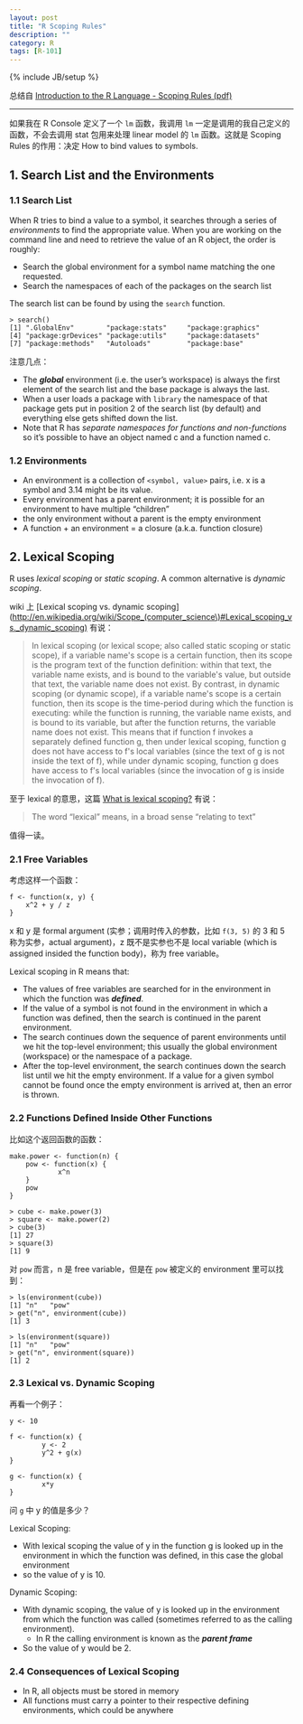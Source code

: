 ```yaml
---
layout: post
title: "R Scoping Rules"
description: ""
category: R
tags: [R-101]
---
```

{% include JB/setup %}

总结自 [Introduction to the R Language - Scoping Rules (pdf)](https://d396qusza40orc.cloudfront.net/rprog/lecture_slides/Scoping.pdf)

---

如果我在 R Console 定义了一个 `lm` 函数，我调用 `lm` 一定是调用的我自己定义的函数，不会去调用 stat 包用来处理 linear model 的 `lm` 函数。这就是 Scoping Rules 的作用：决定 How to bind values to symbols.

## 1. Search List and the Environments

### 1.1 Search List

When R tries to bind a value to a symbol, it searches through a series of _environments_ to find the appropriate value. When you are working on the command line and need to retrieve the value of an R object, the order is roughly:

* Search the global environment for a symbol name matching the one requested.
* Search the namespaces of each of the packages on the search list

The search list can be found by using the `search` function.

	> search()
	[1] ".GlobalEnv"        "package:stats"     "package:graphics"
	[4] "package:grDevices" "package:utils"     "package:datasets"
	[7] "package:methods"   "Autoloads"         "package:base"

注意几点：

* The _**global**_ environment (i.e. the user’s workspace) is always the first element of the search list and the base package is always the last.
* When a user loads a package with `library` the namespace of that package gets put in position 2 of the search list (by default) and everything else gets shifted down the list.
* Note that R has _separate namespaces for functions and non-functions_ so it’s possible to have an object named c and a function named c.

### 1.2 Environments

* An environment is a collection of `<symbol, value>` pairs, i.e. x is a symbol and 3.14 might be its value.
* Every environment has a parent environment; it is possible for an environment to have multiple “children”
* the only environment without a parent is the empty environment
* A function + an environment = a closure (a.k.a. function closure)

## 2. Lexical Scoping

R uses _lexical scoping_ or _static scoping_. A common alternative is _dynamic scoping_.

wiki 上 [Lexical scoping vs. dynamic scoping](http://en.wikipedia.org/wiki/Scope_(computer_science\)#Lexical_scoping_vs._dynamic_scoping) 有说：

> In lexical scoping (or lexical scope; also called static scoping or static scope), if a variable name's scope is a certain function, then its scope is the program text of the function definition: within that text, the variable name exists, and is bound to the variable's value, but outside that text, the variable name does not exist. By contrast, in dynamic scoping (or dynamic scope), if a variable name's scope is a certain function, then its scope is the time-period during which the function is executing: while the function is running, the variable name exists, and is bound to its variable, but after the function returns, the variable name does not exist. This means that if function f invokes a separately defined function g, then under lexical scoping, function g does not have access to f's local variables (since the text of g is not inside the text of f), while under dynamic scoping, function g does have access to f's local variables (since the invocation of g is inside the invocation of f).

至于 lexical 的意思，这篇 [What is lexical scoping?](http://ericlippert.com/2013/05/20/what-is-lexical-scoping) 有说：

> The word “lexical” means, in a broad sense “relating to text”

值得一读。

### 2.1 Free Variables

考虑这样一个函数：

	f <- function(x, y) {
		x^2 + y / z
	}

x 和 y 是 formal argument (实参；调用时传入的参数，比如 `f(3, 5)` 的 3 和 5 称为实参，actual argument)，z 既不是实参也不是 local variable (which is assigned insided the function body)，称为 free variable。

Lexical scoping in R means that:

* The values of free variables are searched for in the environment in which the function was _**defined**_.
* If the value of a symbol is not found in the environment in which a function was defined, then the search is continued in the parent environment.
* The search continues down the sequence of parent environments until we hit the top-level environment; this usually the global environment (workspace) or the namespace of a package.
* After the top-level environment, the search continues down the search list until we hit the empty environment. If a value for a given symbol cannot be found once the empty environment is arrived at, then an error is thrown.

### 2.2 Functions Defined Inside Other Functions

比如这个返回函数的函数：

	make.power <- function(n) {
		pow <- function(x) {
				x^n 
		}
		pow 
	}

	> cube <- make.power(3)
	> square <- make.power(2)
	> cube(3)
	[1] 27
	> square(3)
	[1] 9

对 `pow` 而言，n 是 free variable，但是在 `pow` 被定义的 environment 里可以找到：

	> ls(environment(cube))
	[1] "n"   "pow"
	> get("n", environment(cube))
	[1] 3

	> ls(environment(square))
	[1] "n"   "pow"
	> get("n", environment(square))
	[1] 2

### 2.3 Lexical vs. Dynamic Scoping

再看一个例子：

	y <- 10

	f <- function(x) {
			y <- 2
			y^2 + g(x)
	}

	g <- function(x) { 
			x*y
	}

问 `g` 中 y 的值是多少？

Lexical Scoping:

* With lexical scoping the value of y in the function g is looked up in the environment in which the function was defined, in this case the global environment
* so the value of y is 10.

Dynamic Scoping:

* With dynamic scoping, the value of y is looked up in the environment from which the function was called (sometimes referred to as the calling environment).
	* In R the calling environment is known as the _**parent frame**_
* So the value of y would be 2.

### 2.4 Consequences of Lexical Scoping

* In R, all objects must be stored in memory
* All functions must carry a pointer to their respective defining environments, which could be anywhere
